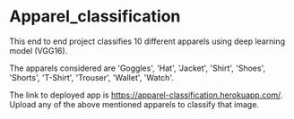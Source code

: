 # Apparel_classification
This end to end project classifies 10 different apparels using deep learning model (VGG16).

The apparels considered are 'Goggles', 'Hat', 'Jacket', 'Shirt', 'Shoes', 'Shorts', 'T-Shirt', 'Trouser', 'Wallet', 'Watch'.

The link to deployed app is https://apparel-classification.herokuapp.com/. Upload any of the above mentioned apparels to classify that image.

